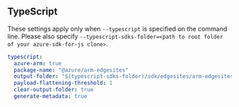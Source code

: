 ## TypeScript

These settings apply only when `--typescript` is specified on the command line.
Please also specify `--typescript-sdks-folder=<path to root folder of your azure-sdk-for-js clone>`.

``` yaml $(typescript)
typescript:
  azure-arm: true
  package-name: "@azure/arm-edgesites"
  output-folder: "$(typescript-sdks-folder)/sdk/edgesites/arm-edgesites"
  payload-flattening-threshold: 1
  clear-output-folder: true
  generate-metadata: true
```
